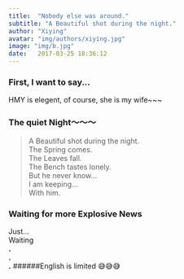 ```yaml
---
title:  "Nobody else was around."
subtitle: "A Beautiful shot during the night."
author: "Xiying"
avatar: "img/authors/xiying.jpg"
image: "img/b.jpg"
date:   2017-03-25 18:36:12
---
```


### First, I want to say...
HMY is elegent, of course, she is my wife~~~ 

### The quiet Night～～～
>A Beautiful shot during the night.  
The Spring comes.  
The Leaves fall.  
The Bench tastes lonely.  
But he never know...  
I am keeping...  
With him.


### Waiting for more Explosive News
Just...   
Waiting  
__.__  
__.__    
__.__ 
######English is limited 😅😅😅